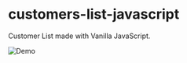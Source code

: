 # customers-list-javascript
Customer List made with Vanilla JavaScript.

![Demo](https://user-images.githubusercontent.com/62077428/95646789-f57fce80-0a99-11eb-8b2f-35db8659da54.gif)
